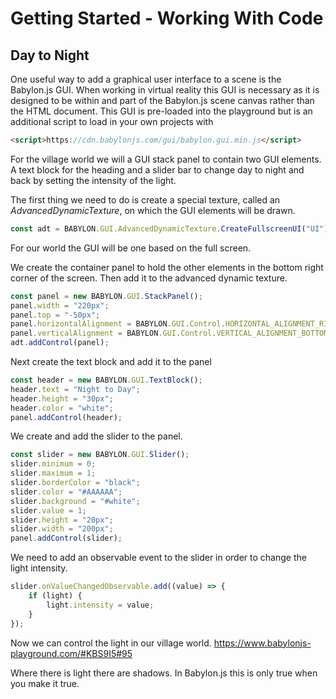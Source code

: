 # Getting Started - Working With Code
## Day to Night
One useful way to add a graphical user interface to a scene is the Babylon.js GUI. When working in virtual reality this GUI is necessary as it is designed to be within and part of the Babylon.js scene canvas rather than the HTML document. This GUI is pre-loaded into the playground but is an additional script to load in your own projects with

```html
<script>https://cdn.babylonjs.com/gui/babylon.gui.min.js</script>
```
For the village world we will a GUI stack panel to contain two GUI elements. A text block for the heading and a slider bar to change day to night and back by setting the intensity of the light.

The first thing we need to do is create a special texture, called an *AdvancedDynamicTexture*, on which the GUI elements will be drawn.

```javascript
const adt = BABYLON.GUI.AdvancedDynamicTexture.CreateFullscreenUI("UI");
```

For our world the GUI will be one based on the full screen.

We create the container panel to hold the other elements in the bottom right corner of the screen. Then add it to the advanced dynamic texture.

```javascript
const panel = new BABYLON.GUI.StackPanel();
panel.width = "220px";
panel.top = "-50px";
panel.horizontalAlignment = BABYLON.GUI.Control.HORIZONTAL_ALIGNMENT_RIGHT;
panel.verticalAlignment = BABYLON.GUI.Control.VERTICAL_ALIGNMENT_BOTTOM;
adt.addControl(panel);
```

Next create the text block and add it to the panel
```javascript
const header = new BABYLON.GUI.TextBlock();
header.text = "Night to Day";
header.height = "30px";
header.color = "white";
panel.addControl(header); 
```

We create and add the slider to the panel.
```javascript
const slider = new BABYLON.GUI.Slider();
slider.minimum = 0;
slider.maximum = 1;
slider.borderColor = "black";
slider.color = "#AAAAAA";
slider.background = "#white";
slider.value = 1;
slider.height = "20px";
slider.width = "200px";
panel.addControl(slider);
```

We need to add an observable event to the slider in order to change the light intensity.
```javascript
slider.onValueChangedObservable.add((value) => {
    if (light) {
        light.intensity = value;
    }
});
```

Now we can control the light in our village world.
https://www.babylonjs-playground.com/#KBS9I5#95

Where there is light there are shadows. In Babylon.js this is only true when you make it true.